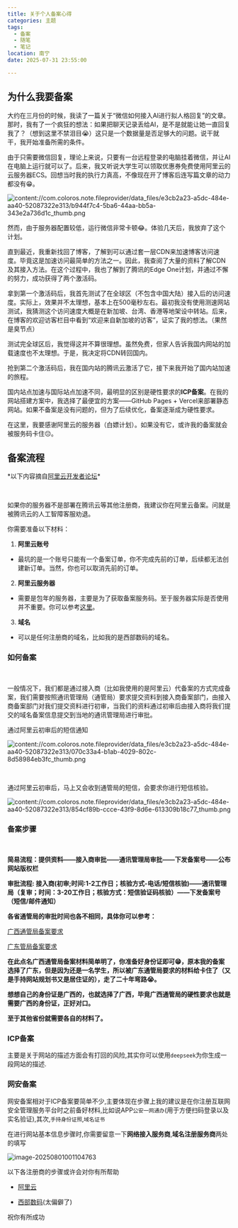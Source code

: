 ```yaml
---
title: 关于个人备案心得
categories: 主题
tags:
  - 备案
  - 随笔
  - 笔记
location: 南宁
date: 2025-07-31 23:55:00

---
```


## 为什么我要备案

大约在三月份的时候，我读了一篇关于“微信如何接入AI进行拟人格回复”的文章。那时，我有了一个疯狂的想法：如果把聊天记录丢给AI，是不是就能让她一直回复我了？（想到这里不禁泪目😭）这只是一个数据量是否足够大的问题。说干就干，我开始准备所需的条件。﻿



由于只需要微信回复，理论上来说，只要有一台远程登录的电脑挂着微信，并让AI在电脑上运行就可以了。后来，我又听说大学生可以领取优惠券免费使用阿里云的云服务器ECS。回想当时我的执行力真高，不像现在开了博客后连写篇文章的动力都没有😁。﻿



![content://com.coloros.note.fileprovider/data_files/e3cb2a23-a5dc-484e-aa40-52087322e313/b944f7c4-5ba6-44aa-bb5a-343e2a736d1c_thumb.png](https://blog-image-1302787555.cos.ap-guangzhou.myqcloud.com//imgclip_image002.gif)

然而，由于服务器配置较低，运行微信非常卡顿😂。体验几天后，我放弃了这个计划。﻿



直到最近，我重新找回了博客，了解到可以通过套一层CDN来加速博客访问速度。毕竟这是加速访问最简单的方法之一。因此，我查阅了大量的资料了解CDN及其接入方法。在这个过程中，我也了解到了腾讯的Edge One计划，并通过不懈的努力，成功获得了两个激活码。﻿



拿到第一个激活码后，我首先测试了在全球区（不包含中国大陆）接入后的访问速度。实际上，效果并不太理想，基本上在500毫秒左右。最初我没有使用测速网站测试，我猜测这个访问速度大概是在新加坡、台湾、香港等地架设中转站。后来，在博客的欢迎访客栏目中看到“欢迎来自新加坡的访客”，证实了我的想法。（果然是臭节点）﻿



测试完全球区后，我觉得这并不算很理想。虽然免费，但家人告诉我国内网站的加载速度也不太理想。于是，我决定将CDN转回国内。﻿



抢到第二个激活码后，我在国内站的腾讯云激活了它，接下来我开始了国内站加速的旅程。﻿



国内站点加速与国际站点加速不同，最明显的区别是硬性要求的**ICP备案**。在我的网站搭建方案中，我选择了最便宜的方案——GitHub Pages + Vercel来部署静态网站。如果不备案是没有问题的，但为了后续优化，备案逐渐成为硬性要求。﻿

在这里，我要感谢阿里云的服务器（白嫖计划）。如果没有它，或许我的备案就会被服务码卡住😔。



## 备案流程

*以下内容摘自[阿里云开发者论坛]([https://help.aliyun.com/zh/icp-filing/basic-icp-service/getting-started/quick-start-for-icp-filing-for-personal-websites](https://help.aliyun.com/zh/icp-filing/basic-icp-service/getting-started/quick-start-for-icp-filing-for-personal-websites#https://help.aliyun.com/zh/icp-filing/basic-icp-service/getting-started/quick-start-for-icp-filing-for-personal-websites))*﻿



﻿

如果你的服务器不是部署在腾讯云等其他注册商，我建议你在阿里云备案。问就是被腾讯云的人工智障客服劝退。﻿



你需要准备以下材料：﻿

1. **阿里云账号**

- 最坑的是一个账号只能有一个备案订单，你不完成先前的订单，后续都无法创建新订单。当然，你也可以取消先前的订单。

2. **阿里云服务器**

- 需要是包年的服务器，主要是为了获取备案服务码。至于服务器实际是否使用并不重要。你可以参考[这里](https://help.aliyun.com/zh/icp-filing/basic-icp-service/user-guide/icp-filing-server-access-information-check?spm=a2c4g.11186623.0.0.34723ac1d5HSXj#concept-m5j-vrl-zdb)。

3. **域名**

- 可以是任何注册商的域名，比如我的是西部数码的域名。



### 如何备案

﻿

一般情况下，我们都是通过接入商（比如我使用的是阿里云）代备案的方式完成备案，我们需要按照通讯管理局（通管局）要求提交资料到接入商备案部门，由接入商备案部门对我们提交资料进行初审，当我们的资料通过初审后由接入商将我们提交的域名备案信息提交到当地的通讯管理局进行审批。﻿



通过阿里云初审后的短信通知

![content://com.coloros.note.fileprovider/data_files/e3cb2a23-a5dc-484e-aa40-52087322e313/070c33a4-b1ab-4029-802c-8d58984eb3fc_thumb.png](https://blog-image-1302787555.cos.ap-guangzhou.myqcloud.com//imgclip_image004.gif)

﻿

通过阿里云初审后，马上又会收到通管局的短信，会要求你进行短信核验。

![content://com.coloros.note.fileprovider/data_files/e3cb2a23-a5dc-484e-aa40-52087322e313/854cf89b-ccce-43f9-8d6e-613309b18c77_thumb.png](https://blog-image-1302787555.cos.ap-guangzhou.myqcloud.com//imgclip_image006.gif)

### 备案步骤

﻿

**简易流程：提供资料——接入商审批——通讯管理局审批——下发备案号——公布网站版权栏**﻿



**审批流程: 接入商(初审;时间:1-2工作日；核验方式-电话/短信核验)——通讯管理局（复审；时间：3-20工作日；核验方式：短信验证码核验）——下发备案号（短信/邮件通知）**﻿



**各省通管局的审批时间也各不相同，具体你可以参考：**﻿

[广西通管局备案要求](https://cloud.tencent.com/document/product/243/51710)

[广东管局备案要求](https://cloud.tencent.com/document/product/243/51709)



**在此点名广西通管局备案材料简单明了，你准备好身份证即可😁，原本我的备案选择了广东，但是因为还是一名学生，所以被广东通管局要求的材料给卡住了（又是手持网站规划书又是居住证的），走了二十年弯路😭。**﻿



**想想自己的身份证是广西的，也就选择了广西，毕竟广西通管局的硬性要求也就是需要广西的身份证，正好对口。**﻿



**至于其他省份就需要各自的材料了。**﻿



### ICP备案

主要是关于网站的描述方面会有打回的风险,其实你可以使用`deepseek`为你生成一段网站的描述.

### 网安备案

网安备案相对于ICP备案要简单不少,主要体现在步骤上我的建议是在你注册互联网安全管理服务平台时之前备好材料,比如说APP`公安一网通办`(用于方便扫码登录以及实名验证),其次,`手持身份证照`,`域名证书`



在进行网站基本信息步骤时,你需要留意一下**网络接入服务商**,**域名注册服务商**两处的填写

![image-20250801001104763](https://image-head.gbfun.cc///imgimage-20250801001104763.png?blog-image?)

以下各注册商的步骤或许会对你有所帮助

- [阿里云](https://help.aliyun.com/zh/icp-filing/basic-icp-service/the-public-security-network-for-the-record-information-fill-in-the-guide)

- [西部数码](https://www.west.cn/faq/list.asp?Unid=2517)(太偏僻了)



祝你有所成功